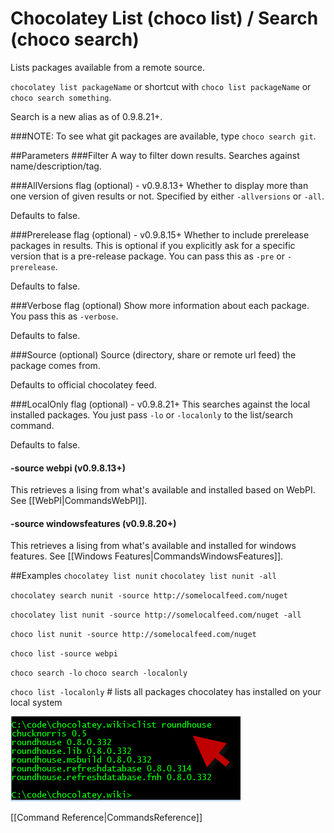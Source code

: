 # Chocolatey List (choco list) / Search (choco search)
Lists packages available from a remote source.

`chocolatey list packageName` or shortcut with
`choco list packageName` or `choco search something`.

Search is a new alias as of 0.9.8.21+.

###NOTE: To see what git packages are available, type `choco search git`.

##Parameters
###Filter
A way to filter down results. Searches against name/description/tag.

###AllVersions flag (optional) - v0.9.8.13+
Whether to display more than one version of given results or not. Specified by either `-allversions` or `-all`.

Defaults to false.

###Prerelease flag (optional) - v0.9.8.15+
Whether to include prerelease packages in results. This is optional if you explicitly ask for a specific version that is a pre-release package. You can pass this as `-pre` or `-prerelease`.

Defaults to false.

###Verbose flag (optional)
Show more information about each package. You pass this as `-verbose`.

Defaults to false.

###Source (optional)
Source (directory, share or remote url feed) the package comes from.

Defaults to official chocolatey feed.

###LocalOnly flag (optional) - v0.9.8.21+
This searches against the local installed packages. You just pass `-lo` or `-localonly` to the list/search command.

Defaults to false.

#### -source webpi (v0.9.8.13+)
This retrieves a lising from what's available and installed based on WebPI. See [[WebPI|CommandsWebPI]].

#### -source windowsfeatures (v0.9.8.20+)
This retrieves a lising from what's available and installed for windows features. See [[Windows Features|CommandsWindowsFeatures]].

##Examples
`chocolatey list nunit` `chocolatey list nunit -all`

`chocolatey search nunit -source http://somelocalfeed.com/nuget`

`chocolatey list nunit -source http://somelocalfeed.com/nuget -all`

`choco list nunit -source http://somelocalfeed.com/nuget`

`choco list -source webpi`

`choco search -lo` `choco search -localonly`

`choco list -localonly` # lists all packages chocolatey has installed on your local system

![clist in action](images/clistExample.png "clist in action")

[[Command Reference|CommandsReference]]
